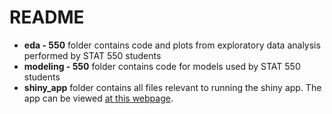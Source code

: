 # README 
- **eda - 550** folder contains code and plots from exploratory data analysis performed by STAT 550 students
- **modeling - 550** folder contains code for models used by STAT 550 students
- **shiny_app** folder contains all files relevant to running the shiny app.  The app can be viewed [at this webpage](https://malloryjflynn.shinyapps.io/STAT550_Real_Estate/).

